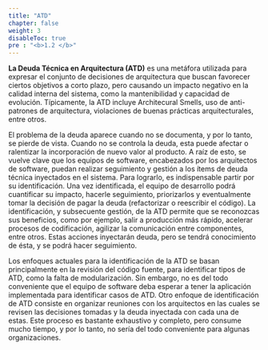 ```yaml
---
title: "ATD"
chapter: false
weight: 3
disableToc: true
pre : "<b>1.2 </b>"
---
```


**La Deuda Técnica en Arquitectura (ATD)** es una metáfora utilizada para expresar el conjunto de decisiones de arquitectura que buscan favorecer ciertos objetivos a corto plazo, pero causando un impacto negativo en la calidad interna del sistema, como la mantenibilidad y capacidad de evolución. Típicamente, la ATD incluye Architecural Smells, uso de anti-patrones de arquitectura, violaciones de buenas prácticas arquitecturales, entre otros.

El problema de la deuda aparece cuando no se documenta, y por lo tanto, se pierde de vista. Cuando no se controla la deuda, esta puede afectar o ralentizar la incorporación de nuevo valor al producto. A raíz de esto, se vuelve clave que los equipos de software, encabezados por los arquitectos de software, puedan realizar seguimiento y gestión a los ítems de deuda técnica inyectados en el sistema. Para lograrlo, es indispensable partir por su identificación. Una vez identificada, el equipo de desarrollo podrá cuantificar su impacto, hacerle seguimiento, priorizarlos y eventualmente tomar la decisión de pagar la deuda (refactorizar o reescribir el código). La identificación, y subsecuente gestión, de la ATD permite que se reconozcas sus beneficios, como por ejemplo, salir a producción más rápido, acelerar procesos de codificación, agilizar la comunicación entre componentes, entre otros. Estas acciones inyectarán deuda, pero se tendrá conocimiento de ésta, y se podrá hacer seguimiento.

Los enfoques actuales para la identificación de la ATD se basan principalmente en la revisión del código fuente, para identificar tipos de ATD, como la falta de modularización. Sin embargo, no es del todo conveniente que el equipo de software deba esperar a tener la aplicación implementada para identificar casos de ATD. Otro enfoque de identificación de ATD consiste en organizar reuniones con los arquitectos en las cuales se revisen las decisiones tomadas y la deuda inyectada con cada una de estas. Este proceso es bastante exhaustivo y completo, pero consume mucho tiempo, y por lo tanto, no sería del todo conveniente para algunas organizaciones.